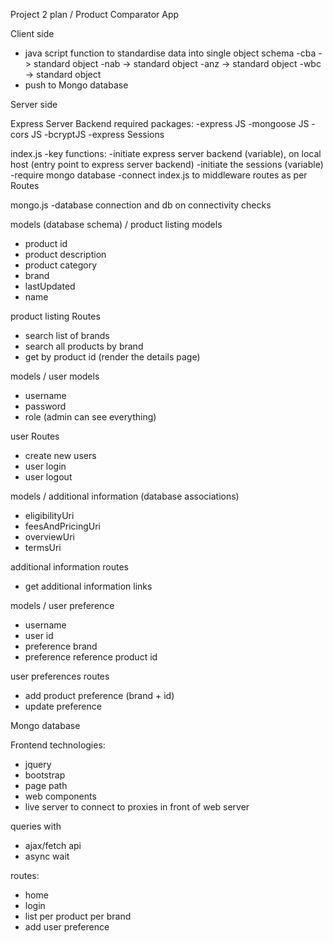 Project 2 plan / Product Comparator App

Client side


- java script function to standardise data into single object schema
 -cba -> standard object
 -nab -> standard object
 -anz -> standard object
 -wbc -> standard object
- push to Mongo database


Server side


Express Server Backend required packages:
-express JS
-mongoose JS
-cors JS
-bcryptJS
-express Sessions



index.js
-key functions:
 -initiate express server backend (variable), on local host (entry point to express server backend)
 -initiate the sessions (variable)
 -require mongo database
 -connect index.js to middleware routes as per Routes


mongo.js
 -database connection and db on connectivity checks


models (database schema) / product listing models
 - product id
 - product description
 - product category
 - brand
 - lastUpdated
 - name

product listing Routes
  - search list of brands
  - search all products by brand
  - get by product id (render the details page)


models / user models
 - username
 - password
 - role (admin can see everything)

user Routes
   - create new users
   - user login
   - user logout


models / additional information (database associations)
  - eligibilityUri
  - feesAndPricingUri
  - overviewUri
  - termsUri

additional information routes
  - get additional information links

models / user preference
  - username
  - user id
  - preference brand
  - preference reference product id

user preferences routes
  - add product preference (brand + id)
  - update preference


Mongo database



Frontend technologies:
- jquery
- bootstrap
- page path
- web components
- live server to connect to proxies in front of web server

queries with
- ajax/fetch api
- async wait

routes:
 - home
 - login
 - list per product per brand
 - add user preference

